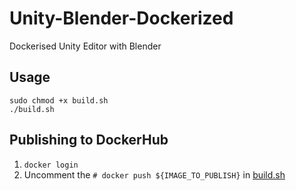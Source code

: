 # Unity-Blender-Dockerized
Dockerised Unity Editor with Blender


## Usage
```
sudo chmod +x build.sh
./build.sh
```

## Publishing to DockerHub
1. `docker login`
2. Uncomment the `# docker push ${IMAGE_TO_PUBLISH}` in [build.sh](https://github.com/Null3rror/Unity-Blender-Dockerized/blob/master/build.sh)
